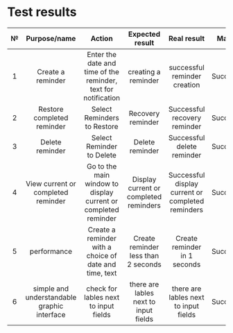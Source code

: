 # Test results


| № | Purpose/name | Action | Expected result | Real result | Mark | 
| :------: | :------: | :------: | :------: | :------: | :------: |
| 1 | Create a reminder | Enter the date and time of the reminder, text for notification | creating a reminder| successful reminder creation | Success |
| 2 | Restore completed reminder | Select Reminders to Restore | Recovery reminder | Successful recovery reminder | Success |
| 3 | Delete reminder | Select Reminder to Delete | Delete reminder | Successful delete reminder | Success |
| 4 | View current or completed reminder  | Go to the main window to display current or completed reminder | Display current or completed reminders | Successful display current or completed reminders | Success |
| 5 | performance | Create a reminder with a choice of date and time, text | Create reminder less than 2 seconds | Create reminder in 1 seconds | Success |
| 6 | simple and understandable graphic interface | check for lables next to input fields | there are lables next to input fields | there are lables next to input fields | Success |
